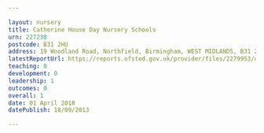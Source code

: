 ```yaml
---

layout: nursery
title: Catherine House Day Nursery Schools
urn: 227230
postcode: B31 2HU
address: 19 Woodland Road, Northfield, Birmingham, WEST MIDLANDS, B31 2HU
latestReportUrl: https://reports.ofsted.gov.uk/provider/files/2279953/urn/227230.pdf
teaching: 0
development: 0
leadership: 1
outcomes: 0
overall: 1
date: 01 April 2018 
datePublish: 18/09/2013

---
```

